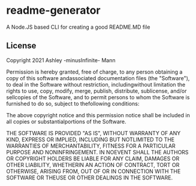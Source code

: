 # readme-generator

A Node.JS based CLI for creating a good README.MD file

## License

Copyright 2021 Ashley -minusInfinite- Mann

Permission is hereby granted, free of charge, to any person obtaining a copy of this software andassociated documentation files (the "Software"), to deal in the Software without restriction, includingwithout limitation the rights to use, copy, modify, merge, publish, distribute, sublicense, and/or sellcopies of the Software, and to permit persons to whom the Software is furnished to do so, subject to thefollowing conditions:

The above copyright notice and this permission notice shall be included in all copies or substantialportions of the Software.

THE SOFTWARE IS PROVIDED "AS IS", WITHOUT WARRANTY OF ANY KIND, EXPRESS OR IMPLIED, INCLUDING BUT NOTLIMITED TO THE WARRANTIES OF MERCHANTABILITY, FITNESS FOR A PARTICULAR PURPOSE AND NONINFRINGEMENT. IN NOEVENT SHALL THE AUTHORS OR COPYRIGHT HOLDERS BE LIABLE FOR ANY CLAIM, DAMAGES OR OTHER LIABILITY, WHETHERIN AN ACTION OF CONTRACT, TORT OR OTHERWISE, ARISING FROM, OUT OF OR IN CONNECTION WITH THE SOFTWARE OR THEUSE OR OTHER DEALINGS IN THE SOFTWARE.
